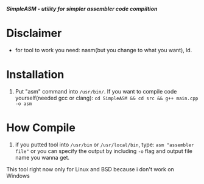 ***SimpleASM - utility for simpler assembler code compiltion***

# Disclaimer
* for tool to work you need: nasm(but you change to what you want), ld.

# Installation
1. Put "asm" command into `/usr/bin/`. If you want to compile code yourself(needed gcc or clang): `cd SimpleASM && cd src && g++ main.cpp -o asm`

# How Compile
1. if you putted tool into `/usr/bin` or `/usr/local/bin`, type: `asm "assembler file"` or you can specify the output by including `-o` flag and output file name you wanna get.

This tool right now only for Linux and BSD because i don't work on Windows
